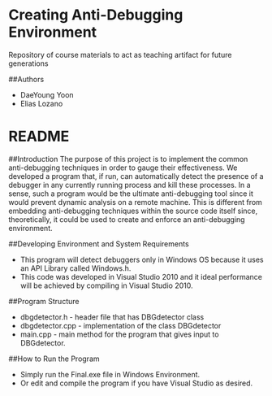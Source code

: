 # Creating Anti-Debugging Environment
Repository of course materials to act as teaching artifact for future generations

##Authors
* DaeYoung Yoon
* Elias Lozano

# README
##Introduction
The purpose of this project is to implement the common anti-debugging techniques in order to gauge their effectiveness.
We developed a program that, if run, can automatically detect the presence of a debugger in any currently running process and kill these processes. In a sense, such a program would be the ultimate anti-debugging tool since it would prevent dynamic analysis on a remote machine. This is different from embedding anti-debugging techniques within the source code itself since, theoretically, it could be used to create and enforce an anti-debugging environment. 

##Developing Environment and System Requirements
* This program will detect debuggers only in Windows OS because it uses an API Library called Windows.h.
* This code was developed in Visual Studio 2010 and it ideal performance will be achieved by compiling in Visual Studio 2010.

##Program Structure
* dbgdetector.h - header file that has DBGdetector class
* dbgdetector.cpp - implementation of the class DBGdetector
* main.cpp - main method for the program that gives input to DBGdetector.

##How to Run the Program
* Simply run the Final.exe file in Windows Environment.
* Or edit and compile the program if you have Visual Studio as desired.


